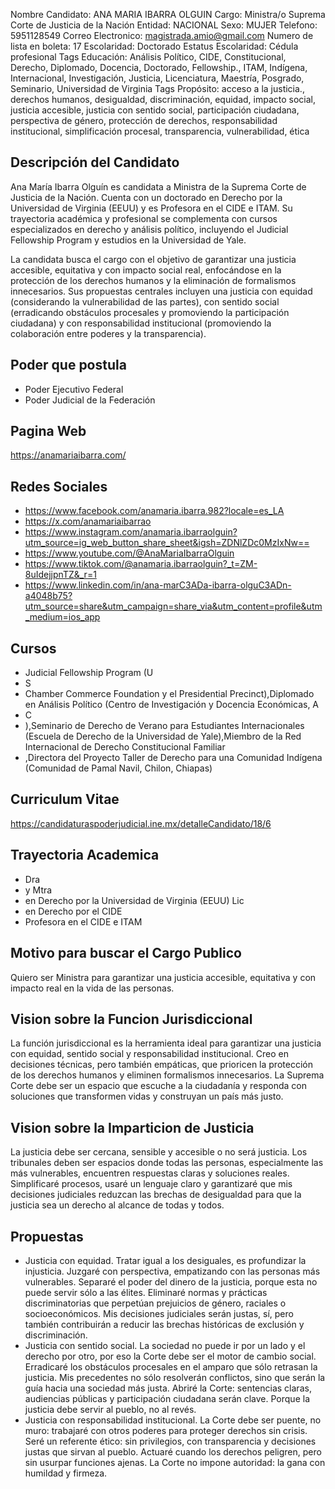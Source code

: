 Nombre Candidato: ANA MARIA IBARRA OLGUIN
Cargo: Ministra/o Suprema Corte de Justicia de la Nación
Entidad: NACIONAL
Sexo: MUJER
Telefono: 5951128549
Correo Electronico: magistrada.amio@gmail.com
Numero de lista en boleta: 17
Escolaridad: Doctorado
Estatus Escolaridad: Cédula profesional
Tags Educación: Análisis Político, CIDE, Constitucional, Derecho, Diplomado, Docencia, Doctorado, Fellowship., ITAM, Indígena, Internacional, Investigación, Justicia, Licenciatura, Maestría, Posgrado, Seminario, Universidad de Virginia
Tags Propósito: acceso a la justicia., derechos humanos, desigualdad, discriminación, equidad, impacto social, justicia accesible, justicia con sentido social, participación ciudadana, perspectiva de género, protección de derechos, responsabilidad institucional, simplificación procesal, transparencia, vulnerabilidad, ética


## Descripción del Candidato 

Ana María Ibarra Olguín es candidata a Ministra de la Suprema Corte de Justicia de la Nación. Cuenta con un doctorado en Derecho por la Universidad de Virginia (EEUU) y es Profesora en el CIDE e ITAM. Su trayectoria académica y profesional se complementa con cursos especializados en derecho y análisis político, incluyendo el Judicial Fellowship Program y estudios en la Universidad de Yale.

La candidata busca el cargo con el objetivo de garantizar una justicia accesible, equitativa y con impacto social real, enfocándose en la protección de los derechos humanos y la eliminación de formalismos innecesarios. Sus propuestas centrales incluyen una justicia con equidad (considerando la vulnerabilidad de las partes), con sentido social (erradicando obstáculos procesales y promoviendo la participación ciudadana) y con responsabilidad institucional (promoviendo la colaboración entre poderes y la transparencia).


## Poder que postula

- Poder Ejecutivo Federal
- Poder Judicial de la Federación


## Pagina Web

https://anamariaibarra.com/


## Redes Sociales

- https://www.facebook.com/anamaria.ibarra.982?locale=es_LA
- https://x.com/anamariaibarrao
- https://www.instagram.com/anamaria.ibarraolguin?utm_source=ig_web_button_share_sheet&igsh=ZDNlZDc0MzIxNw==
- https://www.youtube.com/@AnaMariaIbarraOlguin
- https://www.tiktok.com/@anamaria.ibarraolguin?_t=ZM-8uIdejjpnTZ&_r=1
- https://www.linkedin.com/in/ana-marC3ADa-ibarra-olguC3ADn-a4048b75?utm_source=share&utm_campaign=share_via&utm_content=profile&utm_medium=ios_app


## Cursos

- Judicial Fellowship Program (U
- S
- Chamber  Commerce Foundation y el Presidential Precinct),Diplomado en Análisis Político (Centro de Investigación y Docencia Económicas, A
- C
- ),Seminario de Derecho de Verano para Estudiantes Internacionales (Escuela de Derecho de la Universidad de Yale),Miembro de la Red Internacional de Derecho Constitucional Familiar
- ,Directora del Proyecto Taller de Derecho para una Comunidad Indígena (Comunidad de Pamal Navil, Chilon, Chiapas)


## Curriculum Vitae

https://candidaturaspoderjudicial.ine.mx/detalleCandidato/18/6


## Trayectoria Academica

- Dra
- y Mtra
- en Derecho por la Universidad de Virginia (EEUU) Lic
- en Derecho por el CIDE
- Profesora en el CIDE e ITAM


## Motivo para buscar el Cargo Publico

Quiero ser Ministra para garantizar una justicia accesible, equitativa y con impacto real en la vida de las personas.


## Vision sobre la Funcion Jurisdiccional

La función jurisdiccional es la herramienta ideal para garantizar una justicia con equidad, sentido social y responsabilidad institucional. Creo en decisiones técnicas, pero también empáticas, que prioricen la protección de los derechos humanos y eliminen formalismos innecesarios. La Suprema Corte debe ser un espacio que escuche a la ciudadanía y responda con soluciones que transformen vidas y construyan un país más justo.


## Vision sobre la Imparticion de Justicia

La justicia debe ser cercana, sensible y accesible o no será justicia. Los tribunales deben ser espacios donde todas las personas, especialmente las más vulnerables, encuentren respuestas claras y soluciones reales. Simplificaré procesos, usaré un lenguaje claro y garantizaré que mis decisiones judiciales reduzcan las brechas de desigualdad para que la justicia sea un derecho al alcance de todas y todos.


## Propuestas

- Justicia con equidad. Tratar igual a los desiguales, es profundizar la injusticia. Juzgaré con perspectiva, empatizando con las personas más vulnerables. Separaré el poder del dinero de la justicia, porque esta no puede servir sólo a las élites. Eliminaré normas y prácticas discriminatorias que perpetúan prejuicios de género, raciales o socioeconómicos. Mis decisiones judiciales serán justas, sí, pero también contribuirán a reducir las brechas históricas de exclusión y discriminación.
- Justicia con sentido social. La sociedad no puede ir por un lado y el derecho por otro, por eso la Corte debe ser el motor de cambio social. Erradicaré los obstáculos procesales en el amparo que sólo retrasan la justicia. Mis precedentes no sólo resolverán conflictos, sino que serán la guía hacia una sociedad más justa. Abriré la Corte: sentencias claras, audiencias públicas y participación ciudadana serán clave. Porque la justicia debe servir al pueblo, no al revés.
- Justicia con responsabilidad institucional. La Corte debe ser puente, no muro: trabajaré con otros poderes para proteger derechos sin crisis. Seré un referente ético: sin privilegios, con transparencia y decisiones justas que sirvan al pueblo. Actuaré cuando los derechos peligren, pero sin usurpar funciones ajenas. La Corte no impone autoridad: la gana con humildad y firmeza.

